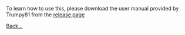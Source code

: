 To learn how to use this, please download the user manual provided by Trumpy81 from the [release page](https://github.com/dagalufh/WebTools.bundle/releases/latest)



[Back...](https://github.com/dagalufh/WebTools.bundle/wiki)